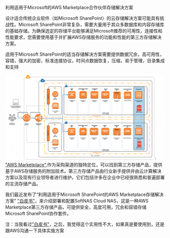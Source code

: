 利用适用于Microsoft的AWS Marketplace合作伙伴存储解决方案

设计适合传统企业软件（如Microsoft SharePoint）的云存储解决方案可能具有挑战性。Microsoft SharePoint非常复杂，需要大量用于其众多数据库和内容存储库的基础存储。为确保选定的存储平台能够满足Microsoft推荐的可用性，连接性和性能要求，您需要使用基于并扩展AWS存储服务的功能和性能的第三方存储解决方案。

适用于Microsoft SharePoint的适当存储解决方案需要提供数据冗余，高可用性，容错，强大的加密，标准连接协议，时间点数据恢复，压缩，易于管理，目录集成和支持

![image](image/softnas-arch2-1024x553.png)
["AWS Marketplace"](https://aws.amazon.com/marketplace/),作为采购渠道的独特定位，可以找到第三方存储产品，提供基于AWS存储服务的附加技术。第三方存储产品由行业新手提供并由云计算解决方案以及现有行业领导者进行维护。它们包括许多在企业中已经很熟悉和普遍部署的主流存储产品。

我们最近发布了“利用适用于Microsoft SharePoint的AWS Marketplace存储解决方案” ["白皮书"](https://d1.awsstatic.com/whitepapers/marketplace-storage-softnas-sharepoint.pdf)，来介绍部署和配置SoftNAS Cloud NAS，这是一种AWS Marketplace第三方存储产品，可提供安全，高度可用，冗余和容错存储Microsoft SharePoint协作套件。

注：当我看过["白皮书"](https://d1.awsstatic.com/whitepapers/marketplace-storage-softnas-sharepoint.pdf)，之后，我觉得这个实用性不大，如果真是要使用到，还是跟AWS沟通一下具体实施方案
